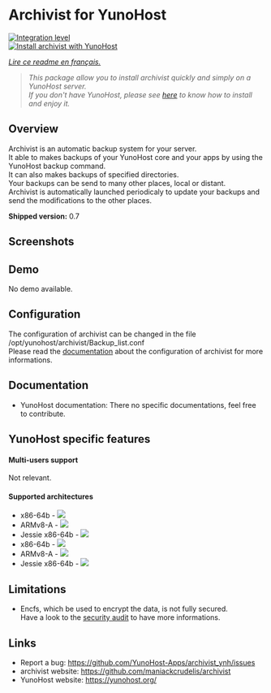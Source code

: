# Archivist for YunoHost

[![Integration level](https://dash.yunohost.org/integration/archivist.svg)](https://dash.yunohost.org/appci/app/archivist)  
[![Install archivist with YunoHost](https://install-app.yunohost.org/install-with-yunohost.png)](https://install-app.yunohost.org/?app=archivist)

*[Lire ce readme en français.](./README_fr.md)*

> *This package allow you to install archivist quickly and simply on a YunoHost server.  
If you don't have YunoHost, please see [here](https://yunohost.org/#/install) to know how to install and enjoy it.*

## Overview
Archivist is an automatic backup system for your server.  
It able to makes backups of your YunoHost core and your apps by using the YunoHost backup command.  
It can also makes backups of specified directories.  
Your backups can be send to many other places, local or distant.  
Archivist is automatically launched periodicaly to update your backups and send the modifications to the other places.

**Shipped version:** 0.7

## Screenshots

## Demo

No demo available.

## Configuration

The configuration of archivist can be changed in the file /opt/yunohost/archivist/Backup_list.conf  
Please read the [documentation](https://github.com/maniackcrudelis/archivist/blob/master/Configuration.md) about the configuration of archivist for more informations.

## Documentation

 * YunoHost documentation: There no specific documentations, feel free to contribute.

## YunoHost specific features

#### Multi-users support

Not relevant.

#### Supported architectures

* x86-64b - ![](https://ci-apps.yunohost.org/ci/logs/archivist%20%28Community%29.svg)
* ARMv8-A - ![](https://ci-apps-arm.yunohost.org/ci/logs/archivist%20%28Community%29.svg)
* Jessie x86-64b - ![](https://ci-stretch.nohost.me/ci/logs/archivist%20%28Community%29.svg)
* x86-64b - [![](https://ci-apps.yunohost.org/ci/logs/archivist%20%28Community%29.svg)](https://ci-apps.yunohost.org/ci/apps/archivist/)
* ARMv8-A - [![](https://ci-apps-arm.yunohost.org/ci/logs/archivist%20%28Community%29.svg)](https://ci-apps-arm.yunohost.org/ci/apps/archivist/)
* Jessie x86-64b - [![](https://ci-stretch.nohost.me/ci/logs/archivist%20%28Community%29.svg)](https://ci-stretch.nohost.me/ci/apps/archivist/)

## Limitations

* Encfs, which be used to encrypt the data, is not fully secured.  
Have a look to the [security audit](https://defuse.ca/audits/encfs.htm) to have more informations.

## Links

 * Report a bug: https://github.com/YunoHost-Apps/archivist_ynh/issues
 * archivist website: https://github.com/maniackcrudelis/archivist
 * YunoHost website: https://yunohost.org/
